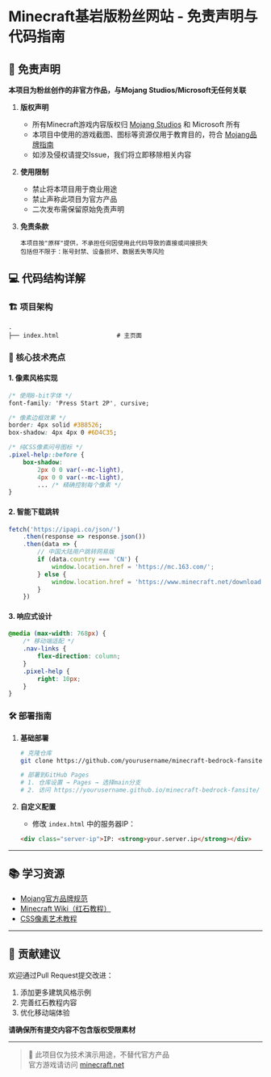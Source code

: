 

# Minecraft基岩版粉丝网站 - 免责声明与代码指南

## 📜 免责声明

**本项目为粉丝创作的非官方作品，与Mojang Studios/Microsoft无任何关联**

1. **版权声明**  
   - 所有Minecraft游戏内容版权归 [Mojang Studios](https://www.minecraft.net/) 和 Microsoft 所有
   - 本项目中使用的游戏截图、图标等资源仅用于教育目的，符合 [Mojang品牌指南](https://www.minecraft.net/zh-hans/brand)
   - 如涉及侵权请提交Issue，我们将立即移除相关内容

2. **使用限制**  
   - 禁止将本项目用于商业用途
   - 禁止声称此项目为官方产品
   - 二次发布需保留原始免责声明

3. **免责条款**  
   ```plaintext
   本项目按"原样"提供，不承担任何因使用此代码导致的直接或间接损失
   包括但不限于：账号封禁、设备损坏、数据丢失等风险
   ```



## 💻 代码结构详解

### 🏗️ 项目架构
```
.
├── index.html                # 主页面

```

### 🎨 核心技术亮点

#### 1. 像素风格实现
```css
/* 使用8-bit字体 */
font-family: 'Press Start 2P', cursive;

/* 像素边框效果 */
border: 4px solid #3B8526;
box-shadow: 4px 4px 0 #6D4C35;

/* 纯CSS像素问号图标 */
.pixel-help::before {
    box-shadow: 
        2px 0 0 var(--mc-light),
        4px 0 0 var(--mc-light),
        ... /* 精确控制每个像素 */
}
```

#### 2. 智能下载跳转
```javascript
fetch('https://ipapi.co/json/')
    .then(response => response.json())
    .then(data => {
        // 中国大陆用户跳转网易版
        if (data.country === 'CN') {
            window.location.href = 'https://mc.163.com/';
        } else {
            window.location.href = 'https://www.minecraft.net/download';
        }
    })
```

#### 3. 响应式设计
```css
@media (max-width: 768px) {
    /* 移动端适配 */
    .nav-links {
        flex-direction: column;
    }
    .pixel-help {
        right: 10px;
    }
}
```

### 🛠️ 部署指南

1. **基础部署**
   ```bash
   # 克隆仓库
   git clone https://github.com/yourusername/minecraft-bedrock-fansite.git
   
   # 部署到GitHub Pages
   # 1. 仓库设置 → Pages → 选择main分支
   # 2. 访问 https://yourusername.github.io/minecraft-bedrock-fansite/
   ```

2. **自定义配置**
   - 修改 `index.html` 中的服务器IP：
   ```html
   <div class="server-ip">IP: <strong>your.server.ip</strong></div>
   ```
 
---

## 📚 学习资源

- [Mojang官方品牌规范](https://www.minecraft.net/zh-hans/brand)
- [Minecraft Wiki（红石教程）](https://minecraft.fandom.com/zh/wiki/红石电路)
- [CSS像素艺术教程](https://css-tricks.com/create-pixel-art-with-css/)

---

## 🤝 贡献建议

欢迎通过Pull Request提交改进：
1. 添加更多建筑风格示例
2. 完善红石教程内容
3. 优化移动端体验

**请确保所有提交内容不包含版权受限素材**

---

> 📢 此项目仅为技术演示用途，不替代官方产品  
> 官方游戏请访问 [minecraft.net](https://www.minecraft.net/)

